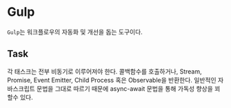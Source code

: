 # Gulp

`Gulp`는 워크플로우의 자동화 및 개선을 돕는 도구이다.

## Task

각 태스크는 전부 비동기로 이루어져야 한다.
콜백함수를 호출하거나, Stream, Promise, Event Emitter, Child Process 혹은 Observable을 반환한다.
일반적인 자바스크립트 문법을 그대로 따르기 때문에 async-await 문법을 통해 가독성 향상을 꾀할수 있다.